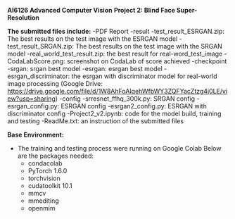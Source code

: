 **AI6126 Advanced Computer Vision** 
**Project 2: Blind Face Super-Resolution**

**The submitted files include:** 
-PDF Report
-result
   -test_result_ESRGAN.zip: The best results on the test image with the ESRGAN model
   -test_result_SRGAN.zip: The best results on the test image with the SRGAN model
   -real_world_test_result.zip: the best result for real-word_test_image
-CodaLabScore.png: screenshot on CodaLab of score achieved
-checkpoint
   -srgan: srgan best model
   -esrgan: esrgan best model
   -esrgan_discriminator: the esrgan with discriminator model for real-world image processing 
			  (Google Drive: https://drive.google.com/file/d/1W8AhFoAIqehWfbWY3ZQFYacZtzg4j0LE/view?usp=sharing)
-config
   -srresnet_ffhq_300k.py: SRGAN config
   -esrgan_config.py: ESRGAN config
   -esrgan2_config.py: ESRGAN with discriminator config
-Project2_v2.ipynb: code for the model build, training and testing
-ReadMe.txt: an instruction of the submitted files

**Base Environment:**
- The training and testing process were running on Google Colab
  Below are the packages needed: 
  - condacolab
  - PyTorch 1.6.0
  - torchvision
  - cudatoolkit 10.1
  - mmcv
  - mmediting
  - openmim
